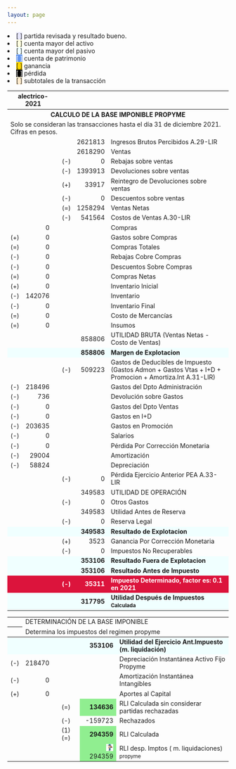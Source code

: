 ```yaml
--- 
layout: page
--- 
```


<li><span style='background-color: lavender'>[    ]</span> partida revisada y resultado bueno. </li>
<li><span style='background-color: lightyellow'>[    ]</span> cuenta mayor del activo </li>
<li><span style='background-color: azure'>[    ]</span> cuenta mayor del pasivo </li>
<li><span style='color: white; background-color: cornflowerblue'>[    ]</span> cuenta de patrimonio </li>
<li><span style='background-color: gold'>[    ]</span> ganancia </li>
<li><span style='color: white; background-color: black'>[    ]</span> pérdida </li>
<li><span style='background-color: blanchedalmond'>[    ]</span> subtotales de la transacción </li>
<table><tbody>
<tr><th colspan='3'>alectrico-2021</th></tr>
<tr><th colspan='8'> CALCULO DE LA BASE IMPONIBLE PROPYME </th></tr><tr><td colspan='8'>Solo se consideran las transacciones hasta el día 31 de diciembre	2021. Cifras en pesos. </td></tr>
<tr><td></td><td></td><td></td><td></td><td align='right'>2621813</td><td colspan='2'> Ingresos Brutos Percibidos A.29-LIR </td></tr>
<tr><td></td><td></td><td></td><td></td><td align='right'>2618290</td><td> Ventas </td></tr>
<tr><td></td><td></td><td></td><td> (-) </td> <td align='right'>0 </td> <td>  Rebajas sobre ventas </td></tr>
<tr><td></td><td></td><td></td><td> (-) </td><td align='right'>1393913</td><td> Devoluciones sobre ventas </td></tr>
<tr><td></td><td></td><td></td><td> (+) </td><td align='right'>33917</td><td> Reintegro de Devoluciones sobre ventas </td></tr>
<tr><td></td><td></td><td></td><td> (-) </td><td align='right'>0</td><td>Descuentos sobre ventas </td></tr>
<tr><td></td><td></td><td></td><td> (=) </td><td align='right'>1258294</td><td> Ventas Netas </td></tr>
<tr><td></td><td></td><td></td><td> (-) </td><td align='right'>541564</td> <td>Costos de Ventas A.30-LIR </td></tr>
<tr><td></td><td align='right'>0</td><td></td><td></td><td></td><td> Compras </td></tr>
<tr><td> (+) </td><td align='right'> 0</td><td></td><td> </td><td></td><td> Gastos sobre Compras </td></tr>
<tr><td> (=) </td><td align='right'>0</td><td></td><td></td><td></td><td>Compras Totales</td></tr> 
<tr><td> (-) </td><td align='right'>0</td><td></td><td></td><td></td><td> Rebajas Cobre Compras </td></tr>
<tr><td> (-) </td><td align='right'>0</td><td></td><td></td><td></td><td> Descuentos Sobre Compras </td></tr>
<tr><td>(=)</td><td align='right'>0</td><td></td><td></td><td></td><td>Compras Netas</td></tr> 
<tr><td> (+) </td><td align='right'>0</td><td></td><td></td><td></td><td colspan='2'>Inventario Inicial</td></tr> 
<tr><td> (-) </td> <td align='right'>142076</td><td> </td><td></td><td></td><td colspan='2'>Inventario </td></tr>
<tr><td> (-) </td> <td align='right'>0</td><td> </td><td></td><td></td><td colspan='2'>Inventario Final </td></tr>
<tr><td> (=) </td> <td align='right'>0</td><td> </td><td></td><td></td><td colspan='2'>Costo de Mercancías </td></tr>
<tr><td> (=) </td> <td align='right'>0</td><td> </td><td></td><td></td><td colspan='2'>Insumos </td></tr>
<tr><td></td><td></td><td></td><td></td><td align='right'>858806</td><td colspan='4'>  UTILIDAD BRUTA (Ventas Netas - Costo de Ventas) </td></tr>
<tr style='font-weight:bold; background-color: azure'><td></td><td></td><td></td><td></td><td align='right'>858806</td><td colspan='4'>  Margen de Explotacion </td></tr>
<tr><td></td><td></td><td></td><td>(-)</td><td align='right'>509223</td><td colspan='4'> Gastos de Deducibles de Impuesto (Gastos Admon + Gastos Vtas + I+D + Promocion + Amortiza.Int A.31-LIR) </td></tr>
<tr><td> (-) </td><td align='right'>218496</td><td></td><td></td><td></td><td> Gastos del Dpto Administración </td></tr>
<tr><td> (-) </td><td align='right'>736</td><td></td><td></td><td></td><td> Devolución sobre Gastos </td></tr>
<tr><td> (-) </td><td align='right'>0</td><td></td><td></td><td></td><td> Gastos del Dpto Ventas </td></tr>
<tr><td>(-)</td><td align='right' >0</td><td></td><td></td><td></td><td> Gastos en I+D </td></tr>
<tr><td>(-)</td><td align='right'>203635</td><td></td><td></td><td></td><td> Gastos en Promoción </td></tr>
<tr><td>(-)</td><td align='right'>0</td><td></td><td></td><td></td><td> Salarios </td></tr>
<tr><td>(-) </td><td align='right'>0</td><td></td><td></td><td></td><td> Pérdida Por Corrección Monetaria </td></tr>
<tr><td>(-) </td><td align='right'>29004</td><td></td><td></td><td></td><td> Amortización </td></tr>
<tr><td>(-) </td><td align='right'>58824</td><td></td><td></td><td></td><td> Depreciación </td></tr>
<tr><td></td><td></td><td></td><td> (-) </td><td align='right'>0</td><td> Pérdida Ejercicio Anterior PEA A.33-LIR </td></tr>
<tr><td> </td><td></td><td></td><td></td><td align='right'> 349583</td><td> UTILIDAD DE OPERACIÓN </td></tr>
<tr><td></td><td></td><td></td><td> (-) </td><td align='right'>0</td><td> Otros Gastos </td></tr>
<tr><td></td><td> </td><td> </td><td></td><td align='right'>349583</td><td> Utilidad Antes de Reserva </td></tr>
<tr><td></td><td></td><td></td><td> (-) </td><td align='right'>0</td><td> Reserva Legal </td></tr>
<tr style='font-weight:bold; background-color: azure'><td> <td></td></td><td> </td><td></td><td align='right'>349583</td><td> Resultado de Explotacion </td></tr>
<tr><td></td><td></td><td></td><td> (+) </td><td align='right'>3523</td><td> Ganancia Por Corrección Monetaria </td></tr>
<tr><td></td><td></td><td></td><td> (-) </td><td align='right'>0</td><td> Impuestos No Recuperables </td></tr>
<tr style='font-weight:bold; background-color: azure'><td> <td></td></td><td> </td><td></td><td align='right'>353106</td><td> Resultado Fuera de Explotacion </td></tr>
<tr style='font-weight:bold; background-color: azure'><td> <td></td></td><td> </td><td></td><td align='right'>353106</td><td> Resultado Antes de Impuesto</td></tr>
<tr style='color: white; font-weight:bold; background-color: crimson'><td></td><td></td><td></td><td> (-) </td><td align='right'> 35311</td><td> Impuesto Determinado, factor es: 0.1 en 2021 </td></tr>
<tr style='font-weight:bold;background-color: azure'><td> <td></td></td><td> </td><td></td><td align='right'>317795</td><td> Utilidad Después de Impuestos <small> Calculada </small></td></tr>
</tbody></table>
<table> 
<tr><th> <td colspan=6> DETERMINACIÓN DE LA BASE IMPONIBLE </td></th></tr>
<tr><th> <td colspan=6> Determina los impuestos del regimen propyme</td></th></tr>
<tbody>
<tr style='font-weight:bold;background-color: azure'><td> <td></td></td><td> </td><td></td><td align='right'>353106</td><td> Utilidad del Ejercicio Ant.Impuesto (m. liquidación)</td></tr>
<tr><td> (-) </td><td align='right'>218470</td><td></td><td></td><td></td><td> Depreciación Instantánea Activo Fijo Propyme </td></tr>
<tr><td> (-) </td><td align='right'>0</td><td></td><td></td><td></td><td> Amortización Instantánea Intangibles </td></tr>
<tr><td> (+) </td><td align='right'>0</td><td></td><td></td><td></td><td> Aportes al Capital </td></tr>
<tr><td> <td></td></td><td> </td><td> (=) </td><td align='right' style = 'font-weight:bold; background-color: lightgreen'>134636</td><td> RLI Calculada sin considerar partidas rechazadas </td></tr>
<tr><td> <td></td></td><td> </td><td>  (-) </td><td align='right' >-159723</td><td> Rechazados </td></tr>
<tr><td> <td></td></td><td> </td><td> (1) (=) </td><td align='right' style = 'font-weight:bold; background-color: lightgreen'>294359</td><td> RLI Calculada </td></tr>
<tr><td></td><td></td><td></td><td> </td><td align='right' style=' background-color: lightgreen'> <img src='../revisado.png'> 294359</td><td> RLI desp. Imptos ( m. liquidaciones) <small> propyme</small></td></tr>
</tbody></table>
